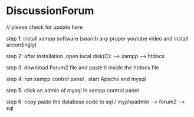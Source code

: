 # DiscussionForum
// please check for update here

step 1: install xampp software (search any proper youtube video and install accordingly)

step 2: after installation ,open local disk(C):  --> xampp --> htdocs

step 3: download Forum2 file and paste it inside the htdocs file

step 4: run xampp control panel , start Apache and mysql

step 5: click on admin of mysql in xampp control panel

step 6: copy paste the database code to sql / myphpadmin --> forum2 --> sql

